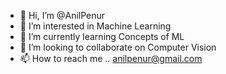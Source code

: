- 👋 Hi, I’m @AnilPenur
- 👀 I’m interested in Machine Learning
- 🌱 I’m currently learning Concepts of ML
- 💞️ I’m looking to collaborate on Computer Vision
- 📫 How to reach me .. anilpenur@gmail.com

<!---
AnilPenur/AnilPenur is a ✨ special ✨ repository because its `README.md` (this file) appears on your GitHub profile.
You can click the Preview link to take a look at your changes.
--->
